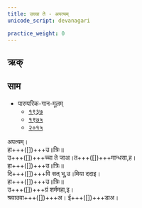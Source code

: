 ```yaml
---
title: उच्चा ते - अपत्यम् 
unicode_script: devanagari  

practice_weight: 0
--- 
```


## ऋक्
<div class="js_include" url="../Rk/uchchA-te.md"  newLevelForH1="2" includeTitle="true"> </div> 

## साम
- पारम्परिक-गान-मूलम् 
  - [१९३७](https://archive.org/stream/sAmaveda-jaiminIya-paravastu-paramparA-docs/sAmaveda-paravastu-1937#page/n55/mode/1up)
  - [१९७५](https://archive.org/stream/sAmaveda-jaiminIya-paravastu-paramparA-docs/sAmaveda-paravastu-1975#page/n51/mode/2up)
  - [२०१५](https://archive.org/stream/sAmaveda-jaiminIya-paravastu-paramparA-docs/proxaNa-sAmAni#page/n3/mode/2up)
  

<div class="audioEmbed"  caption="रामानुजार्यः 1974 " src="https://archive
.org/download/jaiminIya-sAma-gAna-paravastu-tradition-rAmAnuja/uchchA-te-apatyam.mp3"></div>
<div class="audioEmbed"  caption="गोपालार्यः 2015  " src="https://archive
.org/download/jaiminIya-sAma-gAna-paravastu-tradition-gopAla-2015/uchchA-te-apatyam.mp3"></div>

अपत्यम्।  
हा+++([])+++उ॥त्रिः॥  
उ+++([])+++च्चा ते जाअ।त+++([])+++मान्धसा,ह।  
हा+++([])+++उ॥त्रिः॥  
दि+++([])+++वि सत् भू,उ।मिया ददाइ।  
हा+++([])+++उ॥त्रिः॥  
उ+++([])+++ग्रं शर्ममहा,इ।  
श्रवाउवा+++([])+++अ। ई+++([])+++डाअ।

